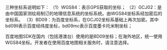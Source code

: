 三种坐标系说明如下：
（1）WGS84：表示GPS获取的坐标；
（2）GCJ02：是由中国国家测绘局制订的地理信息系统的坐标系统。由WGS84坐标系经加密后的坐标系。
（3）BD09：为百度坐标系，在GCJ02坐标系基础上再次加密。其中bd09ll表示百度经纬度坐标，bd09mc表示百度墨卡托米制坐标；

百度地图SDK在国内（包括港澳台）使用的是BD09坐标；在海外地区，统一使用WGS84坐标。开发者在使用百度地图相关服务时，请注意选择。